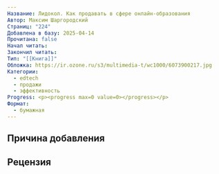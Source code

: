 ```yaml
---
Название: Лидокол. Как продавать в сфере онлайн-образования
Автор: Максим Шаргородский
Страниц: "224"
Добавлена в базу: 2025-04-14
Прочитана: false
Начал читать: 
Закончил читать: 
Тип: "[[Книга]]"
Обложка: https://ir.ozone.ru/s3/multimedia-t/wc1000/6073900217.jpg
Категории:
  - edtech
  - продажи
  - эффективность
Progress: <p><progress max=0 value=0></progress></p>
Формат:
  - бумажная
---
```

## Причина добавления


## Рецензия
